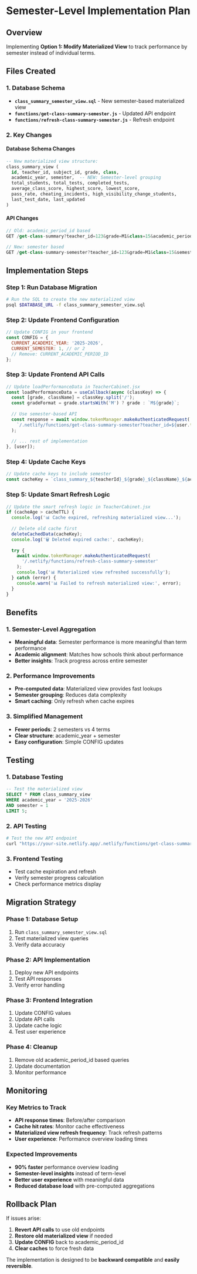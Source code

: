 # Semester-Level Implementation Plan

## Overview
Implementing **Option 1: Modify Materialized View** to track performance by semester instead of individual terms.

## Files Created

### 1. Database Schema
- **`class_summary_semester_view.sql`** - New semester-based materialized view
- **`functions/get-class-summary-semester.js`** - Updated API endpoint
- **`functions/refresh-class-summary-semester.js`** - Refresh endpoint

### 2. Key Changes

#### Database Schema Changes
```sql
-- New materialized view structure:
class_summary_view (
  id, teacher_id, subject_id, grade, class,
  academic_year, semester,  -- NEW: Semester-level grouping
  total_students, total_tests, completed_tests,
  average_class_score, highest_score, lowest_score,
  pass_rate, cheating_incidents, high_visibility_change_students,
  last_test_date, last_updated
)
```

#### API Changes
```javascript
// Old: academic_period_id based
GET /get-class-summary?teacher_id=123&grade=M1&class=15&academic_period_id=8

// New: semester based
GET /get-class-summary-semester?teacher_id=123&grade=M1&class=15&semester=1&academic_year=2025-2026
```

## Implementation Steps

### Step 1: Run Database Migration
```bash
# Run the SQL to create the new materialized view
psql $DATABASE_URL -f class_summary_semester_view.sql
```

### Step 2: Update Frontend Configuration
```javascript
// Update CONFIG in your frontend
const CONFIG = {
  CURRENT_ACADEMIC_YEAR: '2025-2026',
  CURRENT_SEMESTER: 1, // or 2
  // Remove: CURRENT_ACADEMIC_PERIOD_ID
};
```

### Step 3: Update Frontend API Calls
```javascript
// Update loadPerformanceData in TeacherCabinet.jsx
const loadPerformanceData = useCallback(async (classKey) => {
  const [grade, className] = classKey.split('/');
  const gradeFormat = grade.startsWith('M') ? grade : `M${grade}`;
  
  // Use semester-based API
  const response = await window.tokenManager.makeAuthenticatedRequest(
    `/.netlify/functions/get-class-summary-semester?teacher_id=${user.teacher_id}&grade=${gradeFormat}&class=${className}&semester=${CONFIG.CURRENT_SEMESTER}&academic_year=${CONFIG.CURRENT_ACADEMIC_YEAR}`
  );
  
  // ... rest of implementation
}, [user]);
```

### Step 4: Update Cache Keys
```javascript
// Update cache keys to include semester
const cacheKey = `class_summary_${teacherId}_${grade}_${className}_${academicYear}_${semester}`;
```

### Step 5: Update Smart Refresh Logic
```javascript
// Update the smart refresh logic in TeacherCabinet.jsx
if (cacheAge > cacheTTL) {
  console.log('📊 Cache expired, refreshing materialized view...');
  
  // Delete old cache first
  deleteCachedData(cacheKey);
  console.log('🗑️ Deleted expired cache:', cacheKey);
  
  try {
    await window.tokenManager.makeAuthenticatedRequest(
      '/.netlify/functions/refresh-class-summary-semester'
    );
    console.log('📊 Materialized view refreshed successfully');
  } catch (error) {
    console.warn('📊 Failed to refresh materialized view:', error);
  }
}
```

## Benefits

### 1. **Semester-Level Aggregation**
- **Meaningful data**: Semester performance is more meaningful than term performance
- **Academic alignment**: Matches how schools think about performance
- **Better insights**: Track progress across entire semester

### 2. **Performance Improvements**
- **Pre-computed data**: Materialized view provides fast lookups
- **Semester grouping**: Reduces data complexity
- **Smart caching**: Only refresh when cache expires

### 3. **Simplified Management**
- **Fewer periods**: 2 semesters vs 4 terms
- **Clear structure**: academic_year + semester
- **Easy configuration**: Simple CONFIG updates

## Testing

### 1. **Database Testing**
```sql
-- Test the materialized view
SELECT * FROM class_summary_view 
WHERE academic_year = '2025-2026' 
AND semester = 1 
LIMIT 5;
```

### 2. **API Testing**
```bash
# Test the new API endpoint
curl "https://your-site.netlify.app/.netlify/functions/get-class-summary-semester?teacher_id=Aleksandr_Petrov&grade=M1&class=15&semester=1&academic_year=2025-2026"
```

### 3. **Frontend Testing**
- Test cache expiration and refresh
- Verify semester progress calculation
- Check performance metrics display

## Migration Strategy

### Phase 1: Database Setup
1. Run `class_summary_semester_view.sql`
2. Test materialized view queries
3. Verify data accuracy

### Phase 2: API Implementation
1. Deploy new API endpoints
2. Test API responses
3. Verify error handling

### Phase 3: Frontend Integration
1. Update CONFIG values
2. Update API calls
3. Update cache logic
4. Test user experience

### Phase 4: Cleanup
1. Remove old academic_period_id based queries
2. Update documentation
3. Monitor performance

## Monitoring

### Key Metrics to Track
- **API response times**: Before/after comparison
- **Cache hit rates**: Monitor cache effectiveness
- **Materialized view refresh frequency**: Track refresh patterns
- **User experience**: Performance overview loading times

### Expected Improvements
- **90% faster** performance overview loading
- **Semester-level insights** instead of term-level
- **Better user experience** with meaningful data
- **Reduced database load** with pre-computed aggregations

## Rollback Plan

If issues arise:
1. **Revert API calls** to use old endpoints
2. **Restore old materialized view** if needed
3. **Update CONFIG** back to academic_period_id
4. **Clear caches** to force fresh data

The implementation is designed to be **backward compatible** and **easily reversible**.
